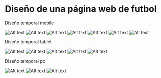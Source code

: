 <h1>Diseño de una página web de futbol</h1>

<p>Diseño temporal mobile</p>

![Alt text](https://github.com/MCornejoDev/Test-Designer-Web/blob/master/docs/diseño_mobile_01.png "Diseño móvil01")
![Alt text](https://github.com/MCornejoDev/Test-Designer-Web/blob/master/docs/diseño_mobile_02.png "Diseño móvil02")
![Alt text](https://github.com/MCornejoDev/Test-Designer-Web/blob/master/docs/diseño_mobile_03.png "Diseño móvil03")
![Alt text](https://github.com/MCornejoDev/Test-Designer-Web/blob/master/docs/diseño_mobile_04.png "Diseño móvil04")
![Alt text](https://github.com/MCornejoDev/Test-Designer-Web/blob/master/docs/diseño_mobile_05.png "Diseño móvil05")
![Alt text](https://github.com/MCornejoDev/Test-Designer-Web/blob/master/docs/diseño_mobile_06.png "Diseño móvil06")
![Alt text](https://github.com/MCornejoDev/Test-Designer-Web/blob/master/docs/diseño_mobile_07.png "Diseño móvil07")


<p>Diseño temporal tablet</p>

![Alt text](https://github.com/MCornejoDev/Test-Designer-Web/blob/master/docs/diseño_provisional_tablet_01.png "Diseño tablet01")
![Alt text](https://github.com/MCornejoDev/Test-Designer-Web/blob/master/docs/diseño_provisional_tablet_02.png "Diseño tablet02")
![Alt text](https://github.com/MCornejoDev/Test-Designer-Web/blob/master/docs/diseño_provisional_tablet_03.png "Diseño tablet03")
![Alt text](https://github.com/MCornejoDev/Test-Designer-Web/blob/master/docs/diseño_provisional_tablet_04.png "Diseño tablet04")
![Alt text](https://github.com/MCornejoDev/Test-Designer-Web/blob/master/docs/diseño_provisional_tablet_05.png "Diseño tablet05")

<p>Diseño temporal pc</p>

![Alt text](https://github.com/MCornejoDev/Test-Designer-Web/blob/master/docs/diseño_provisional_pc_01.png "Diseño pc01")
![Alt text](https://github.com/MCornejoDev/Test-Designer-Web/blob/master/docs/diseño_provisional_pc_02.png "Diseño pc02")
![Alt text](https://github.com/MCornejoDev/Test-Designer-Web/blob/master/docs/diseño_provisional_pc_03.png "Diseño pc03")